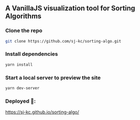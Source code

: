 ## A VanillaJS visualization tool for Sorting Algorithms

### Clone the repo

```bash
git clone https://github.com/sj-kc/sorting-algo.git
```

### Install dependencies

```bash
yarn install
```

### Start a local server to preview the site

```bash
yarn dev-server
```

### Deployed 🚀:

https://sj-kc.github.io/sorting-algo/
